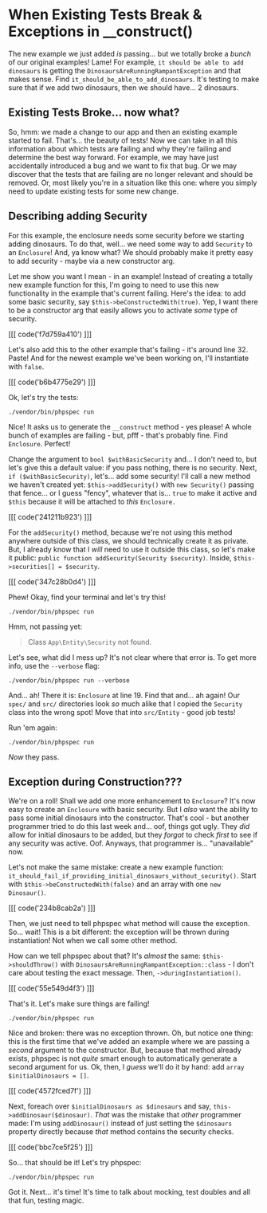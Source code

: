 # When Existing Tests Break & Exceptions in __construct()

The new example we just added *is* passing... but we totally broke a *bunch* of our
original examples! Lame! For example, `it should be able to add dinosaurs` is getting
the `DinosaursAreRunningRampantException` and that makes sense. Find
`it_should_be_able_to_add_dinosaurs`. It's testing to make sure that if we add two
dinosaurs, then we should have... 2 dinosaurs.

## Existing Tests Broke... now what?

So, hmm: we made a change to our app and then an existing example started to fail.
That's... the beauty of tests! Now we can take in all this information about which
tests are failing and why they're failing and determine the best way forward. For
example, we may have just accidentally introduced a bug and we want to fix that bug.
Or we may discover that the tests that are failing are no longer relevant and should
be removed. Or, most likely you're in a situation like this one: where you simply
need to update existing tests for some new change.

## Describing adding Security

For this example, the enclosure needs some security before we starting adding dinosaurs.
To do that, well... we need some way to add `Security` to an `Enclosure`! And, ya
know what? We should probably make it pretty easy to add security - maybe via a
new constructor arg.

Let me show you want I mean - in an example! Instead of creating a totally new
example function for this, I'm going to need to use this new functionality in the
example that's current failing. Here's the idea: to add some basic security, say
`$this->beConstructedWith(true)`. Yep, I want there to be a constructor arg that
easily allows you to activate *some* type of security.

[[[ code('f7d759a410') ]]]

Let's also add this to the other example that's failing - it's around line 32. Paste!
And for the newest example we've been working on, I'll instantiate with `false`.

[[[ code('b6b4775e29') ]]]

Ok, let's try the tests:

```terminal-silent
./vendor/bin/phpspec run
``` 

Nice! It asks us to generate the `__construct` method - yes please! A whole bunch
of examples are failing - but, pfff - that's probably fine. Find `Enclosure`. Perfect!

Change the argument to `bool $withBasicSecurity` and... I don't need to, but let's
give this a default value: if you pass nothing, there is no security. Next,
`if ($withBasicSecurity)`, let's... add some security! I'll call a new method we
haven't created yet: `$this->addSecurity()` with `new Security()` passing that
fence... or I guess "fency", whatever that is... `true` to make it active and `$this`
because it will be attached to *this* `Enclosure.`

[[[ code('241211b923') ]]]

For the `addSecurity()` method, because we're not using this method anywhere outside
of this class, we should technically create it as private. But, I already know that
I *will* need to use it outside this class, so let's make it public:
`public function addSecurity(Security $security)`. Inside,
`$this->securities[] = $security`.

[[[ code('347c28b0d4') ]]]

Phew! Okay, find your terminal and let's try this!

```terminal-silent
./vendor/bin/phpspec run
``` 

Hmm, not passing yet:

> Class `App\Entity\Security` not found.

Let's see, what did I mess up? It's not clear where that error is. To get more info,
use the `--verbose` flag:

```terminal-silent
./vendor/bin/phpspec run --verbose
``` 

And... ah! There it is: `Enclosure` at line 19. Find that and... ah again! Our `spec/`
and `src/` directories look *so* much alike that I copied the `Security` class into
the wrong spot! Move that into `src/Entity` - good job tests!

Run 'em again:

```terminal-silent
./vendor/bin/phpspec run
``` 

*Now* they pass.

## Exception during Construction???

We're on a roll! Shall we add one more enhancement to `Enclosure`? It's now easy
to create an `Enclosure` with basic security. But I *also* want the ability to
pass some initial dinosaurs into the constructor. That's cool - but another programmer
tried to do this last week and... oof, things got ugly. They *did* allow for initial
dinosaurs to be added, but they *forgot* to check *first* to see if any security
was active. Oof. Anyways, that programmer is... "unavailable" now.

Let's not make the same mistake: create a new example function:
`it_should_fail_if_providing_initial_dinosaurs_without_security()`. Start with
`$this->beConstructedWith(false)` and an array with one `new Dinosaur()`.

[[[ code('234b8cab2a') ]]]

Then, we just need to tell phpspec what method will cause the exception. So...
wait! This is a bit different: the exception will be thrown during instantiation!
Not when we call some other method.

How can we tell phpspec about that? It's *almost* the same: `$this->shouldThrow()`
with `DinosaursAreRunningRampantException::class` - I don't care about testing
the exact message. Then, `->duringInstantiation()`.

[[[ code('55e549d4f3') ]]]

That's it. Let's make sure things are failing!

```terminal-silent
./vendor/bin/phpspec run
```

Nice and broken: there was no exception thrown. Oh, but notice one thing: this is
the first time that we've added an example where we are passing a *second* argument
to the constructor. But, because that method already exists, phpspec is not *quite*
smart enough to automatically generate a second argument for us. Ok, then, I
*guess* we'll do it by hand: add `array $initialDinosaurs = []`.

[[[ code('4572fced7f') ]]]

Next, foreach over `$initialDinosaurs as $dinosaurs` and say, 
`this->addDinosaur($dinosaur)`. *That* was the mistake that *other* programmer made:
I'm using `addDinosaur()` instead of just setting the `$dinosaurs` property directly
because *that* method contains the security checks.

[[[ code('bbc7ce5f25') ]]]

So... that should be it! Let's try phpspec:

```terminal-silent
./vendor/bin/phpspec run
``` 

Got it. Next... it's time! It's time to talk about mocking, test doubles and all
that fun, testing magic.
